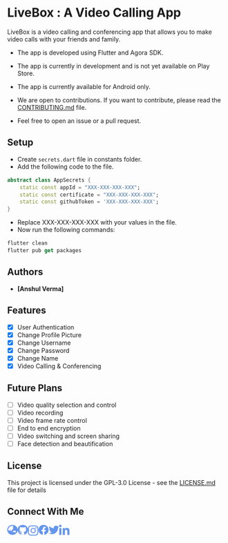 # LiveBox : A Video Calling App

LiveBox is a video calling and conferencing app that allows you to make video calls with your friends and family.

- The app is developed using Flutter and Agora SDK.

- The app is currently in development and is not yet available on Play Store.

- The app is currently available for Android only.

- We are open to contributions. If you want to contribute, please read the [CONTRIBUTING.md](CONTRIBUTING.md) file.

- Feel free to open an issue or a pull request.

## Setup

- Create `secrets.dart` file in constants folder.
- Add the following code to the file.

```dart
abstract class AppSecrets {
    static const appId = "XXX-XXX-XXX-XXX";
    static const certificate = "XXX-XXX-XXX-XXX";
    static const githubToken = 'XXX-XXX-XXX-XXX';
}
```

- Replace XXX-XXX-XXX-XXX with your values in the file.
- Now run the following commands:

```dart
flutter clean
flutter pub get packages
```

## Authors

- **[Anshul Verma]** 

## Features

- [x] User Authentication
- [x] Change Profile Picture
- [x] Change Username
- [x] Change Password
- [x] Change Name
- [x] Video Calling & Conferencing

## Future Plans

- [ ] Video quality selection and control
- [ ] Video recording
- [ ] Video frame rate control
- [ ] End to end encryption
- [ ] Video switching and screen sharing
- [ ] Face detection and beautification

## License

This project is licensed under the GPL-3.0 License - see the
[LICENSE.md](LICENSE.md) file for details

## Connect With Me

[<img align="left" alt="nixrajput | Website" width="24px" src="https://raw.githubusercontent.com/nixrajput/nixlab-files/master/images/icons/globe-icon.svg" />][website]

[<img align="left" alt="nixrajput | GitHub" width="24px" src="https://raw.githubusercontent.com/nixrajput/nixlab-files/master/images/icons/github-brands.svg" />][github]

[<img align="left" alt="nixrajput | Instagram" width="24px" src="https://raw.githubusercontent.com/nixrajput/nixlab-files/master/images/icons/instagram-brands.svg" />][instagram]

[<img align="left" alt="nixrajput | Facebook" width="24px" src="https://raw.githubusercontent.com/nixrajput/nixlab-files/master/images/icons/facebook-brands.svg" />][facebook]

[<img align="left" alt="nixrajput | Twitter" width="24px" src="https://raw.githubusercontent.com/nixrajput/nixlab-files/master/images/icons/twitter-brands.svg" />][twitter]

[<img align="left" alt="nixrajput | LinkedIn" width="24px" src="https://raw.githubusercontent.com/nixrajput/nixlab-files/master/images/icons/linkedin-in-brands.svg" />][linkedin]


[github]: https://github.com/nixrajput
[website]: https://nixlab.co.in
[facebook]: https://facebook.com/nixrajput07
[portfolio]: https://nixrajput.nixlab.co.in
[twitter]: https://twitter.com/nixrajput07
[instagram]: https://instagram.com/nixrajput
[linkedin]: https://linkedin.com/in/nixrajput
[releases]: https://github.com/nixrajput/video-calling-app-flutter/releases
